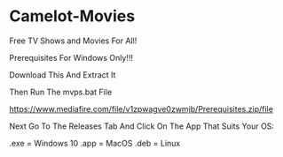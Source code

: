 # Camelot-Movies
Free TV Shows and Movies For All!



Prerequisites For Windows Only!!!

Download This And Extract It

Then Run The mvps.bat File

https://www.mediafire.com/file/v1zpwagve0zwmjb/Prerequisites.zip/file


Next Go To The Releases Tab And Click On The App That Suits Your OS:

.exe = Windows 10
.app = MacOS
.deb = Linux
